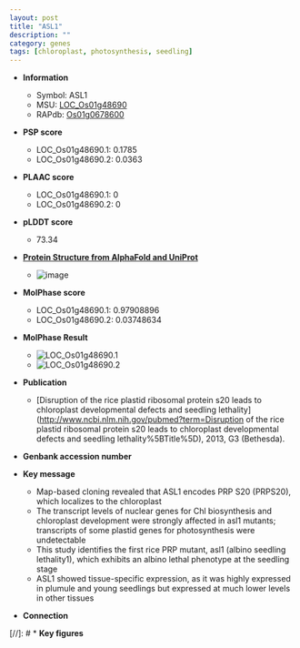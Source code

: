 ```yaml
---
layout: post
title: "ASL1"
description: ""
category: genes
tags: [chloroplast, photosynthesis, seedling]
---
```


* **Information**  
    + Symbol: ASL1  
    + MSU: [LOC_Os01g48690](http://rice.plantbiology.msu.edu/cgi-bin/ORF_infopage.cgi?orf=LOC_Os01g48690)  
    + RAPdb: [Os01g0678600](http://rapdb.dna.affrc.go.jp/viewer/gbrowse_details/irgsp1?name=Os01g0678600)  

* **PSP score**  
    + LOC_Os01g48690.1: 0.1785 
    + LOC_Os01g48690.2: 0.0363 

* **PLAAC score**  
    + LOC_Os01g48690.1: 0 
    + LOC_Os01g48690.2: 0 

* **pLDDT score**
    + 73.34

* **[Protein Structure from AlphaFold and UniProt](https://www.uniprot.org/uniprotkb/Q0JKF5/entry#structure)**
    + ![image](https://ricepsp.github.io/images/Q0/AF-Q0JKF5-F1.png)

* **MolPhase score**
    + LOC_Os01g48690.1: 0.97908896
    + LOC_Os01g48690.2: 0.03748634

* **MolPhase Result**
    + ![LOC_Os01g48690.1](https://304243504.github.io/Pictures/LOC_Os01g/LOC_Os01g48690.1.png)
    + ![LOC_Os01g48690.2](https://304243504.github.io/Pictures/LOC_Os01g/LOC_Os01g48690.2.png)

* **Publication**  
    + [Disruption of the rice plastid ribosomal protein s20 leads to chloroplast developmental defects and seedling lethality](http://www.ncbi.nlm.nih.gov/pubmed?term=Disruption of the rice plastid ribosomal protein s20 leads to chloroplast developmental defects and seedling lethality%5BTitle%5D), 2013, G3 (Bethesda).

* **Genbank accession number**  

* **Key message**  
    + Map-based cloning revealed that ASL1 encodes PRP S20 (PRPS20), which localizes to the chloroplast
    + The transcript levels of nuclear genes for Chl biosynthesis and chloroplast development were strongly affected in asl1 mutants; transcripts of some plastid genes for photosynthesis were undetectable
    + This study identifies the first rice PRP mutant, asl1 (albino seedling lethality1), which exhibits an albino lethal phenotype at the seedling stage
    + ASL1 showed tissue-specific expression, as it was highly expressed in plumule and young seedlings but expressed at much lower levels in other tissues

* **Connection**  

[//]: # * **Key figures**  


